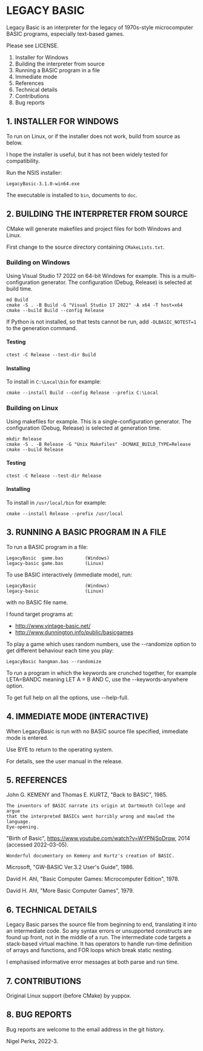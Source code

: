 # LEGACY BASIC

Legacy Basic is an interpreter for the legacy of 1970s-style microcomputer BASIC
programs, especially text-based games.

Please see LICENSE.

1. Installer for Windows
2. Building the interpreter from source
3. Running a BASIC program in a file
4. Immediate mode
5. References
6. Technical details
7. Contributions
8. Bug reports


## 1. INSTALLER FOR WINDOWS

To run on Linux, or if the installer does not work, build from source as below.

I hope the installer is useful, but it has not been widely tested for
compatibility.

Run the NSIS installer:

```
LegacyBasic-3.1.0-win64.exe
```

The executable is installed to `bin`, documents to `doc`.


## 2. BUILDING THE INTERPRETER FROM SOURCE

CMake will generate makefiles and project files for both Windows and Linux.

First change to the source directory containing `CMakeLists.txt`.

### Building on Windows

Using Visual Studio 17 2022 on 64-bit Windows for example. This is a
multi-configuration generator. The configuration (Debug, Release) is selected
at build time.

```
md Build
cmake -S . -B Build -G "Visual Studio 17 2022" -A x64 -T host=x64
cmake --build Build --config Release
```

If Python is not installed, so that tests cannot be run, add `-DLBASIC_NOTEST=1`
to the generation command.

#### Testing

```
ctest -C Release --test-dir Build
```

#### Installing

To install in `C:\Local\bin` for example:

```
cmake --install Build --config Release --prefix C:\Local
```

### Building on Linux

Using makefiles for example. This is a single-configuration generator. The
configuration (Debug, Release) is selected at generation time.

```
mkdir Release
cmake -S . -B Release -G "Unix Makefiles" -DCMAKE_BUILD_TYPE=Release
cmake --build Release
```

#### Testing

```
ctest -C Release --test-dir Release
```

#### Installing

To install in `/usr/local/bin` for example:

```
cmake --install Release --prefix /usr/local
```


## 3. RUNNING A BASIC PROGRAM IN A FILE

To run a BASIC program in a file:

    LegacyBasic  game.bas        (Windows)
    legacy-basic game.bas        (Linux)

To use BASIC interactively (immediate mode), run:

    LegacyBasic                  (Windows)
    legacy-basic                 (Linux)

with no BASIC file name.

I found target programs at:

- http://www.vintage-basic.net/
- http://www.dunnington.info/public/basicgames

To play a game which uses random numbers, use the --randomize option to get
different behaviour each time you play:

    LegacyBasic hangman.bas --randomize

To run a program in which the keywords are crunched together, for example
LETA=BANDC meaning LET A = B AND C, use the --keywords-anywhere option.

To get full help on all the options, use --help-full.


## 4. IMMEDIATE MODE (INTERACTIVE)

When LegacyBasic is run with no BASIC source file specified, immediate mode is
entered.

Use BYE to return to the operating system.

For details, see the user manual in the release.


## 5. REFERENCES

John G. KEMENY and Thomas E. KURTZ, "Back to BASIC", 1985.

    The inventors of BASIC narrate its origin at Dartmouth College and argue
    that the interpreted BASICs went horribly wrong and mauled the language.
    Eye-opening.

"Birth of Basic", https://www.youtube.com/watch?v=WYPNjSoDrqw, 2014
(accessed 2022-03-05).

    Wonderful documentary on Kemeny and Kurtz's creation of BASIC.

Microsoft, "GW-BASIC Ver.3.2 User's Guide", 1986.

David H. Ahl, "Basic Computer Games: Microcomputer Edition", 1978.

David H. Ahl, "More Basic Computer Games", 1979.


## 6. TECHNICAL DETAILS

Legacy Basic parses the source file from beginning to end, translating it into
an intermediate code. So any syntax errors or unsupported constructs are found
up front, not in the middle of a run. The intermediate code targets a
stack-based virtual machine. It has operators to handle run-time definition of
arrays and functions, and FOR loops which break static nesting.

I emphasised informative error messages at both parse and run time.


## 7. CONTRIBUTIONS

Original Linux support (before CMake) by yuppox.


## 8. BUG REPORTS

Bug reports are welcome to the email address in the git history.

Nigel Perks, 2022-3.
